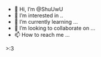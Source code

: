 - 👋 Hi, I’m @ShuUwU
- 👀 I’m interested in ..
- 🌱 I’m currently learning ...
- 💞️ I’m looking to collaborate on ...
- 📫 How to reach me ...

<!---
ShuUwU/ShuUwU is a ✨ special ✨ repository because its `README.md` (this file) appears on your GitHub profile.
You can click the Preview link to take a look at your changes.
---> >:3
